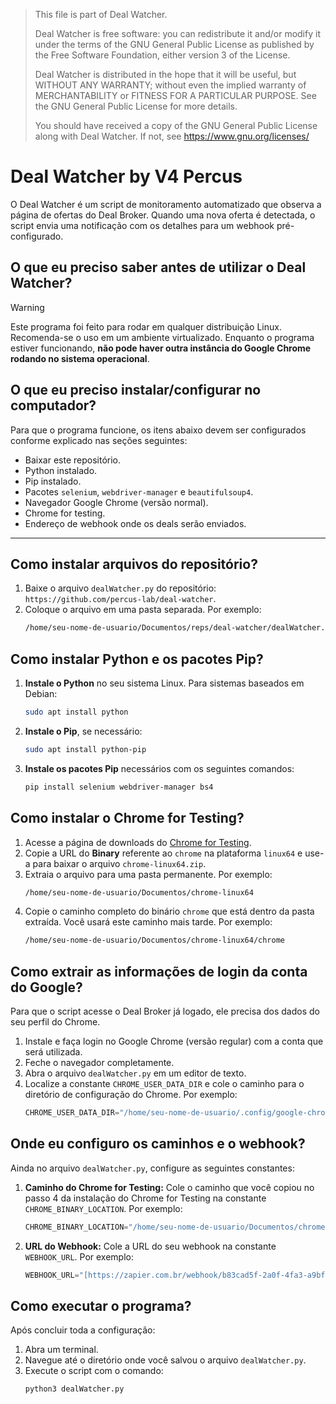 > This file is part of Deal Watcher.
>
> Deal Watcher is free software: you can redistribute it and/or modify
> it under the terms of the GNU General Public License as published by
> the Free Software Foundation, either version 3 of the License.
>
> Deal Watcher is distributed in the hope that it will be useful,
> but WITHOUT ANY WARRANTY; without even the implied warranty of
> MERCHANTABILITY or FITNESS FOR A PARTICULAR PURPOSE. See the
> GNU General Public License for more details.
>
> You should have received a copy of the GNU General Public License
> along with Deal Watcher. If not, see <https://www.gnu.org/licenses/>

# Deal Watcher by V4 Percus

O Deal Watcher é um script de monitoramento automatizado que observa a página de ofertas do Deal Broker. Quando uma nova oferta é detectada, o script envia uma notificação com os detalhes para um webhook pré-configurado.

## O que eu preciso saber antes de utilizar o Deal Watcher?

> [!WARNING]
> Este programa foi feito para rodar em qualquer distribuição Linux. Recomenda-se o uso em um ambiente virtualizado. Enquanto o programa estiver funcionando, **não pode haver outra instância do Google Chrome rodando no sistema operacional**.

## O que eu preciso instalar/configurar no computador?

Para que o programa funcione, os itens abaixo devem ser configurados conforme explicado nas seções seguintes:

* Baixar este repositório.
* Python instalado.
* Pip instalado.
* Pacotes `selenium`, `webdriver-manager` e `beautifulsoup4`.
* Navegador Google Chrome (versão normal).
* Chrome for testing.
* Endereço de webhook onde os deals serão enviados.

---

## Como instalar arquivos do repositório?

1.  Baixe o arquivo `dealWatcher.py` do repositório: `https://github.com/percus-lab/deal-watcher`.
2.  Coloque o arquivo em uma pasta separada. Por exemplo:
    ```bash
    /home/seu-nome-de-usuario/Documentos/reps/deal-watcher/dealWatcher.py
    ```

## Como instalar Python e os pacotes Pip?

1.  **Instale o Python** no seu sistema Linux. Para sistemas baseados em Debian:
    ```sh
    sudo apt install python
    ```
2.  **Instale o Pip**, se necessário:
    ```sh
    sudo apt install python-pip
    ```
3.  **Instale os pacotes Pip** necessários com os seguintes comandos:
    ```sh
    pip install selenium webdriver-manager bs4
    ```

## Como instalar o Chrome for Testing?

1.  Acesse a página de downloads do [Chrome for Testing](https://googlechromelabs.github.io/chrome-for-testing/).
2.  Copie a URL do **Binary** referente ao `chrome` na plataforma `linux64` e use-a para baixar o arquivo `chrome-linux64.zip`.
3.  Extraia o arquivo para uma pasta permanente. Por exemplo:
    ```bash
    /home/seu-nome-de-usuario/Documentos/chrome-linux64
    ```
4.  Copie o caminho completo do binário `chrome` que está dentro da pasta extraída. Você usará este caminho mais tarde. Por exemplo:
    ```bash
    /home/seu-nome-de-usuario/Documentos/chrome-linux64/chrome
    ```

## Como extrair as informações de login da conta do Google?

Para que o script acesse o Deal Broker já logado, ele precisa dos dados do seu perfil do Chrome.

1.  Instale e faça login no Google Chrome (versão regular) com a conta que será utilizada.
2.  Feche o navegador completamente.
3.  Abra o arquivo `dealWatcher.py` em um editor de texto.
4.  Localize a constante `CHROME_USER_DATA_DIR` e cole o caminho para o diretório de configuração do Chrome. Por exemplo:
    ```python
    CHROME_USER_DATA_DIR="/home/seu-nome-de-usuario/.config/google-chrome"
    ```

## Onde eu configuro os caminhos e o webhook?

Ainda no arquivo `dealWatcher.py`, configure as seguintes constantes:

1.  **Caminho do Chrome for Testing:** Cole o caminho que você copiou no passo 4 da instalação do Chrome for Testing na constante `CHROME_BINARY_LOCATION`. Por exemplo:
    ```python
    CHROME_BINARY_LOCATION="/home/seu-nome-de-usuario/Documentos/chrome-linux64/chrome"
    ```
2.  **URL do Webhook:** Cole a URL do seu webhook na constante `WEBHOOK_URL`. Por exemplo:
    ```python
    WEBHOOK_URL="[https://zapier.com.br/webhook/b83cad5f-2a0f-4fa3-a9bf-efc3c5d9ec4](https://zapier.com.br/webhook/b83cad5f-2a0f-4fa3-a9bf-efc3c5d9ec4)"
    ```

## Como executar o programa?

Após concluir toda a configuração:

1.  Abra um terminal.
2.  Navegue até o diretório onde você salvou o arquivo `dealWatcher.py`.
3.  Execute o script com o comando:
    ```sh
    python3 dealWatcher.py
    ```
